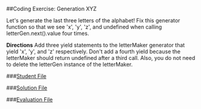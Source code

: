 ##Coding Exercise: Generation XYZ

Let's generate the last three letters of the alphabet! Fix this generator function so that we see 'x', 'y', 'z', and undefined when calling letterGen.next().value four times.


**Directions**
Add three yield statements to the letterMaker generator that yield 'x', 'y', and 'z' respectively. Don't add a fourth yield because the letterMaker should return undefined after a third call. Also, you do not need to delete the letterGen instance of the letterMaker.


###[Student File](./student.js)

###[Solution File]('./solution.js')

###[Evaluation File]('./evaluate.js')
